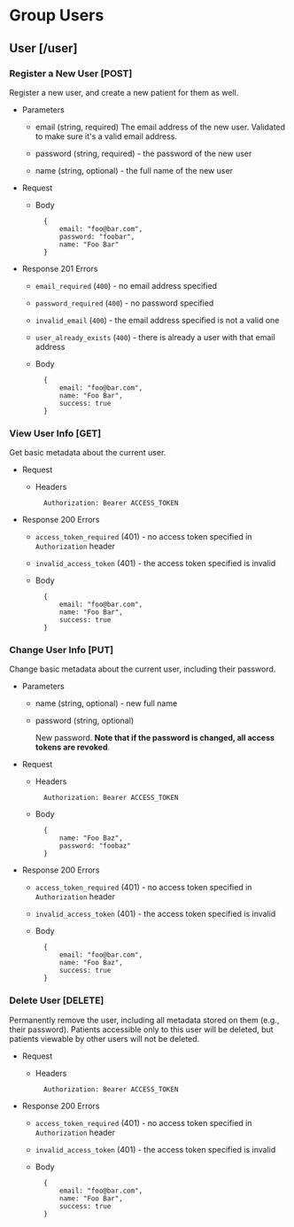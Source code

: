 # Group Users
## User [/user]
### Register a New User [POST]
Register a new user, and create a new patient for them as well.

+ Parameters
    + email (string, required)
        The email address of the new user. Validated to make sure it's a valid
        email address.
    
    + password (string, required) - the password of the new user
    + name (string, optional) - the full name of the new user

+ Request
    + Body

            {
                email: "foo@bar.com",
                password: "foobar",
                name: "Foo Bar"
            }

+ Response 201
    Errors
    + `email_required` (`400`) - no email address specified
    + `password_required` (`400`) - no password specified
    + `invalid_email` (`400`) - the email address specified is not a valid one
    + `user_already_exists` (`400`) - there is already a user with that email
    address

    + Body

            {
                email: "foo@bar.com",
                name: "Foo Bar",
                success: true
            }

### View User Info [GET]
Get basic metadata about the current user.

+ Request
    + Headers

            Authorization: Bearer ACCESS_TOKEN

+ Response 200
    Errors
    + `access_token_required` (401) - no access token specified in `Authorization`
    header
    + `invalid_access_token` (401) - the access token specified is invalid

    + Body

            {
                email: "foo@bar.com",
                name: "Foo Bar",
                success: true
            }

### Change User Info [PUT]
Change basic metadata about the current user, including their password.

+ Parameters
    + name (string, optional) - new full name
    + password (string, optional)

        New password. **Note that if the password is changed, all access tokens are revoked**.

+ Request
    + Headers

            Authorization: Bearer ACCESS_TOKEN
    + Body

            {
                name: "Foo Baz",
                password: "foobaz"
            }
+ Response 200
    Errors
    + `access_token_required` (401) - no access token specified in `Authorization`
    header
    + `invalid_access_token` (401) - the access token specified is invalid

    + Body

            {
                email: "foo@bar.com",
                name: "Foo Baz",
                success: true
            }


### Delete User [DELETE]
Permanently remove the user, including all metadata stored on them (e.g., their password).
Patients accessible only to this user will be deleted, but patients viewable by other users
will not be deleted.

+ Request
    + Headers

            Authorization: Bearer ACCESS_TOKEN

+ Response 200
    Errors
    + `access_token_required` (401) - no access token specified in `Authorization`
    header
    + `invalid_access_token` (401) - the access token specified is invalid

    + Body

            {
                email: "foo@bar.com",
                name: "Foo Bar",
                success: true
            }

